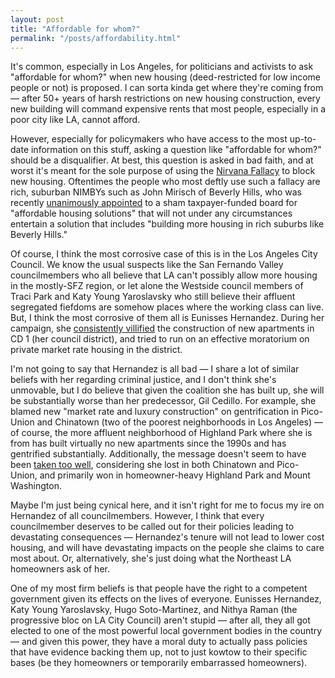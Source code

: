 ```yaml
---
layout: post
title: "Affordable for whom?"
permalink: "/posts/affordability.html"
---
```


It's common, especially in Los Angeles, for politicians and activists to ask "affordable for whom?" when new housing (deed-restricted for low income people or not) is proposed. I can sorta kinda get where they're coming from — after 50+ years of harsh restrictions on new housing construction, every new building will command expensive rents that most people, especially in a poor city like LA, cannot afford.

However, especially for policymakers who have access to the most up-to-date information on this stuff, asking a question like "affordable for whom?" should be a disqualifier. At best, this question is asked in bad faith, and at worst it's meant for the sole purpose of using the [Nirvana Fallacy](https://www.logicallyfallacious.com/logicalfallacies/Nirvana-Fallacy) to block new housing. Oftentimes the people who most deftly use such a fallacy are rich, suburban NIMBYs such as John Mirisch of Beverly Hills, who was recently [unanimously appointed](https://www.beverlyhills.org/citymanager/newsroom/councilmemberjohnmirischelectedasboardmemberoflacountysnewaffordablehousingsolutionsagency/) to a sham taxpayer-funded board for "affordable housing solutions" that will not under any circumstances entertain a solution that includes "building more housing in rich suburbs like Beverly Hills."

Of course, I think the most corrosive case of this is in the Los Angeles City Council. We know the usual suspects like the San Fernando Valley councilmembers who all believe that LA can't possibly allow more housing in the mostly-SFZ region, or let alone the Westside council members of Traci Park and Katy Young Yaroslavsky who still believe their affluent segregated fiefdoms are somehow places where the working class can live. But, I think the most corrosive of them  all is Eunisses Hernandez. During her campaign, she [consistently villified](https://archive.ph/Iigtp) the construction of new apartments in CD 1 (her council district), and tried to run on an effective moratorium on private market rate housing in the district. 

I'm not going to say that Hernandez is all bad — I share a lot of similar beliefs with her regarding criminal justice, and I don't think she's unmovable, but I do believe that given the coalition she has built up, she will be substantially worse than her predecessor, Gil Cedillo. For example, she blamed new "market rate and luxury construction" on gentrification in Pico-Union and Chinatown (two of the poorest neighborhoods in Los Angeles) — of course, the more affluent neighborhood of Highland Park where she is from has built virtually no new apartments since the 1990s and has gentrified substantially. Additionally, the message doesn't seem to have been [taken too well](https://observablehq.com/@yanofsky/la-city-council-election-results), considering she lost in both Chinatown and Pico-Union, and primarily won in homeowner-heavy Highland Park and Mount Washington.

Maybe I'm just being cynical here, and it isn't right for me to focus my ire on Hernandez of all councilmembers. However, I think that every councilmember deserves to be called out for their policies leading to devastating consequences — Hernandez's tenure will not lead to lower cost housing, and will have devastating impacts on the people she claims to care most about. Or, alternatively, she's just doing what the Northeast LA homeowners ask of her.

One of my most firm beliefs is that people have the right to a competent government given its effects on the lives of everyone. Eunisses Hernandez, Katy Young Yaroslavsky, Hugo Soto-Martinez, and Nithya Raman (the progressive bloc on LA City Council) aren't stupid — after all, they all got elected to one of the most powerful local government bodies in the country — and given this power, they have a moral duty to actually pass policies that have evidence backing them up, not to just kowtow to their specific bases (be they homeowners or temporarily embarrassed homeowners).
